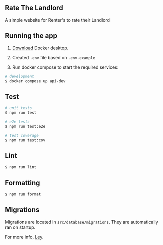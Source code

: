 ## Rate The Landlord

A simple website for Renter's to rate their Landlord

## Running the app

1. [Download](https://www.docker.com/products/docker-desktop/) Docker desktop.

2. Created `.env` file based on `.env.example`

3. Run docker compose to start the required services:
```bash
# development
$ docker compose up api-dev
```

## Test

```bash
# unit tests
$ npm run test

# e2e tests
$ npm run test:e2e

# test coverage
$ npm run test:cov
```

## Lint

```bash
$ npm run lint
```

## Formatting

```bash
$ npm run format
```

## Migrations

Migrations are located in `src/database/migrations`. They are automatically ran on startup.

For more info, [Ley](https://github.com/lukeed/ley).